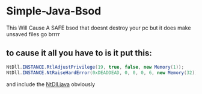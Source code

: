 # Simple-Java-Bsod

This Will Cause A SAFE bsod that doesnt destroy your pc but it does make unsaved files go brrrr

## to cause it all you have to is it put this:
```java
NtDll.INSTANCE.RtlAdjustPrivilege(19, true, false, new Memory(1));
NtDll.INSTANCE.NtRaiseHardError(0xDEADDEAD, 0, 0, 0, 6, new Memory(32));
```
 and include the <a href="https://github.com/INZO-Technologies/Simple-Java-Bsod/blob/main/NtDll.java">NtDll.java</a> obviously 

